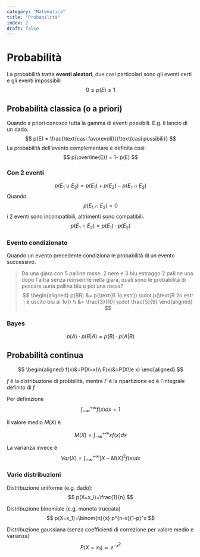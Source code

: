 ```yaml
---
category: "Matematica"
title: "Probabilità"
index: 2
draft: false
---
```


# Probabilità
La probabilità tratta **eventi aleatori**, due casi particolari sono gli eventi certi e gli eventi impossibili
$$
0 \le p(E) \le 1
$$
<!-- toc -->

## Probabilità classica (o a priori)
Quando a priori conosco tutta la gamma di eventi possibili. E.g. il lancio di un dado. 
$$
p(E) = \frac{\text{casi favorevoli}}{\text{casi possibili}}
$$
La probabilità dell'evento complementare è definita così:
$$
p(\overline{E}) = 1- p(E)
$$

### Con 2 eventi
$$
p(E_1 \cup E_2)= p(E_1) + p(E_2) - p (E_1 \cap E_2)
$$
Quando $$p(E_1 \cap E_2)=0$$ i 2 eventi sono incompatibili, altrimenti sono compatibili. 
$$
p(E_1 \cap E_2)= p(E_1) \cdot p(E_2)
$$


### Evento condizionato
Quando un evento precedente condiziona le probabilità di un evento successivo.
> Da una giara con 5 palline rosse, 2 nere e 3 blu estraggo 2 palline una dopo l'altra senza reinserirle nella giara, quali sono le probabilità di pescare uuna pallina blu e poi una rossa?
> $$
\begin{aligned}
p(BR) &= p(\text{B 1o estr}) \cdot p(\text{R 2o estr | è uscito blu al 1o}) \\
&= \frac{3}{10} \cdot \frac{5}{9}
\end{aligned}
$$

### Bayes
$$
p(A)\cdot p(B|A)=p(B)\cdot p(A|B)
$$

## Probabilità continua
$$
\begin{aligned}
f(x)&=P(X=x)\\
F(x)&=P(X\le x)
\end{aligned}
$$

$f$ è la distribuzione di probbilità, mentre $F$ è la ripartizione ed è l'integrale definito di $f$

Per definizione
$$
\int_{-\infty}^{+\infty}f(x)dx=1
$$

Il valore medio $M(X)$ è

$$
M(X)=\int_{-\infty}^{+\infty}xf(x)dx
$$

La varianza invece è
$$
Var(X)=\int_{-\infty}^{+\infty}\big[X-M(X\big]^2f(x)dx
$$

### Varie distribuzioni
Distribuzione uniforme (e.g. dado):
$$
p(X=x_i)=\frac{1}{n}
$$

Distribuzione binomiale (e.g. moneta truccata)
$$
p(X=x_1)=\binom{n}{x} p^{n-x}(1-p)^x
$$

Distribuzione gaussiana (senza coefficienti di correzione per valore medio e varianza)
$$
P(X=x_1)\simeq e^{-x^2}
$$